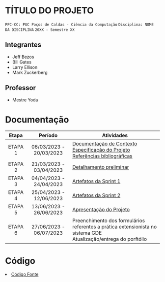 # TÍTULO DO PROJETO

`PPC-CC: PUC Poços de Caldas - Ciência da Computação`
`Disciplina: NOME DA DISCIPLINA`
`20XX - Semestre XX`

## Integrantes

- Jeff Bezos
- Bill Gates
- Larry Ellison
- Mark Zuckerberg

## Professor

- Mestre Yoda

# Documentação

| Etapa   | Período                 | Atividades |
|  :----:   |  :----:               | ----------- |
| ETAPA 1 | 06/03/2023 - 20/03/2023 |<a href="docs/1-Documentação de Contexto.md"> Documentação de Contexto</a> <br> <a href="docs/2-Especificação do Projeto.md"> Especificação do Projeto</a> <br> <a href="docs/7-Referências.md"> Referências bibliográficas</a>|
| ETAPA 2 | 21/03/2023 - 03/04/2023 |<a href="docs/3-Detalhamento preliminar.md"> Detalhamento preliminar </a> |
| ETAPA 3 | 04/04/2023 - 24/04/2023 |<a href="docs/4-Sprint 1.md"> Artefatos da Sprint 1</a> |
| ETAPA 4 | 25/04/2023 - 12/06/2023 |<a href="docs/5-Sprint 2.md"> Artefatos da Sprint 2</a> |
| ETAPA 5 | 13/06/2023 - 26/06/2023 |<a href="docs/6-Apresentação do Projeto.md"> Apresentação do Projeto</a> |
| ETAPA 6 | 27/06/2023 - 06/07/2023 |Preenchimento dos formulários referentes a prática extensionista no sistema GDE <br> Atualização/entrega do porftólio| 

# Código

<li><a href="src/README.md"> Código Fonte</a></li>

